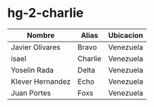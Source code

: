 # hg-2-charlie

| Nombre           | Alias   | Ubicacion  |
|------------------|---------|------------|
| Javier Olivares  | Bravo   | Venezuela  |
| isael            | Charlie | Venezuela  |
| Yoselin Rada     | Delta   | Venezuela  |
| Klever Hernandez | Echo    | Venezuela  |
| Juan Portes      | Foxs    | Venezuela  |
